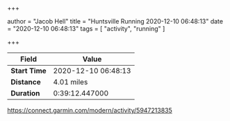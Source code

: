 +++

author = "Jacob Hell"
title = "Huntsville Running 2020-12-10 06:48:13"
date = "2020-12-10 06:48:13"
tags = [
    "activity", "running"
]

+++

<!--more-->

|Field  |Value  |
|--- | --- |
|**Start Time**|2020-12-10 06:48:13|
|**Distance**|4.01 miles|
|**Duration**|0:39:12.447000|

https://connect.garmin.com/modern/activity/5947213835